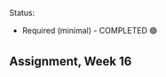 Status:
- Required (minimal) - COMPLETED 🟢

Assignment, Week 16
----------------------------------------
